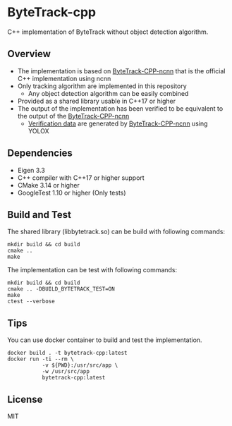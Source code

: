 # ByteTrack-cpp

C++ implementation of ByteTrack without object detection algorithm.

## Overview

- The implementation is based on [ByteTrack-CPP-ncnn](https://github.com/ifzhang/ByteTrack/tree/3434c5e8bc6a5ae8ad530528ba8d9a431967f237/deploy/ncnn/cpp) that is the official C++ implementation using ncnn
- Only tracking algorithm are implemented in this repository
  - Any object detection algorithm can be easily combined
- Provided as a shared library usable in C++17 or higher
- The output of the implementation has been verified to be equivalent to the output of the [ByteTrack-CPP-ncnn](https://github.com/ifzhang/ByteTrack/tree/3434c5e8bc6a5ae8ad530528ba8d9a431967f237/deploy/ncnn/cpp)
  - [Verification data](data/YOLOX_ncnn_palace) are generated by [ByteTrack-CPP-ncnn](https://github.com/ifzhang/ByteTrack/tree/3434c5e8bc6a5ae8ad530528ba8d9a431967f237/deploy/ncnn/cpp) using YOLOX

## Dependencies

- Eigen 3.3
- C++ compiler with C++17 or higher support
- CMake 3.14 or higher
- GoogleTest 1.10 or higher (Only tests)

## Build and Test

The shared library (libbytetrack.so) can be build with following commands:

```shell
mkdir build && cd build
cmake ..
make
```

The implementation can be test with following commands:

```shell
mkdir build && cd build
cmake .. -DBUILD_BYTETRACK_TEST=ON
make
ctest --verbose
```

## Tips

You can use docker container to build and test the implementation.

```shell
docker build . -t bytetrack-cpp:latest
docker run -ti --rm \
           -v ${PWD}:/usr/src/app \
           -w /usr/src/app
           bytetrack-cpp:latest
```

## License

MIT
